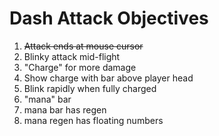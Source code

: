 # Dash Attack Objectives
1. ~~Attack ends at mouse cursor~~
2. Blinky attack mid-flight
3. "Charge" for more damage
4. Show charge with bar above player head
5. Blink rapidly when fully charged
6. "mana" bar
7. mana bar has regen
8. mana regen has floating numbers